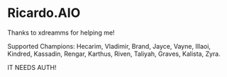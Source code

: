 # Ricardo.AIO
 
Thanks to xdreamms for helping me!

Supported Champions: Hecarim, Vladimir, Brand, Jayce, Vayne, Illaoi, Kindred, Kassadin, Rengar, Karthus, Riven, Taliyah, Graves, Kalista, Zyra.

IT NEEDS AUTH!
